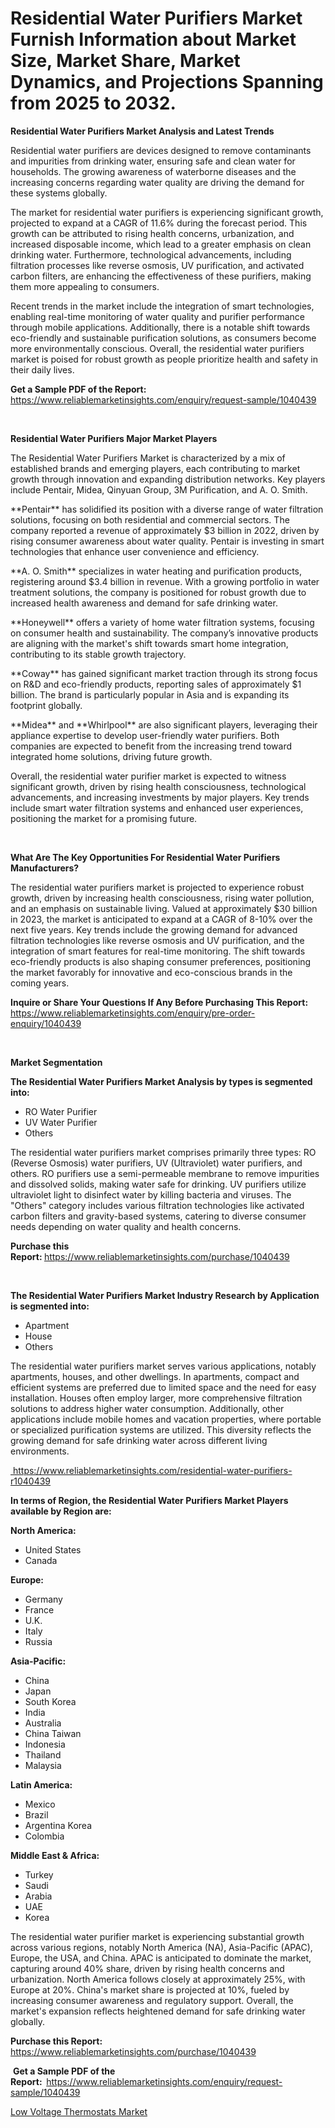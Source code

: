 <p><h1>Residential Water Purifiers Market Furnish Information about Market Size, Market Share, Market Dynamics, and Projections Spanning from 2025 to 2032.</h1></p><p><strong>Residential Water Purifiers Market Analysis and Latest Trends</strong></p>
<p><p>Residential water purifiers are devices designed to remove contaminants and impurities from drinking water, ensuring safe and clean water for households. The growing awareness of waterborne diseases and the increasing concerns regarding water quality are driving the demand for these systems globally. </p><p>The market for residential water purifiers is experiencing significant growth, projected to expand at a CAGR of 11.6% during the forecast period. This growth can be attributed to rising health concerns, urbanization, and increased disposable income, which lead to a greater emphasis on clean drinking water. Furthermore, technological advancements, including filtration processes like reverse osmosis, UV purification, and activated carbon filters, are enhancing the effectiveness of these purifiers, making them more appealing to consumers.</p><p>Recent trends in the market include the integration of smart technologies, enabling real-time monitoring of water quality and purifier performance through mobile applications. Additionally, there is a notable shift towards eco-friendly and sustainable purification solutions, as consumers become more environmentally conscious. Overall, the residential water purifiers market is poised for robust growth as people prioritize health and safety in their daily lives.</p></p>
<p><strong>Get a Sample PDF of the Report:&nbsp;</strong> <a href="https://www.reliablemarketinsights.com/enquiry/request-sample/1040439?utm_campaign=2181&utm_medium=2&utm_source=Github&utm_content=ia&utm_term=08042025&utm_id=residential-water-purifiers">https://www.reliablemarketinsights.com/enquiry/request-sample/1040439</a></p>
<p>&nbsp;</p>
<p><strong>Residential Water Purifiers Major Market Players</strong></p>
<p><p>The Residential Water Purifiers Market is characterized by a mix of established brands and emerging players, each contributing to market growth through innovation and expanding distribution networks. Key players include Pentair, Midea, Qinyuan Group, 3M Purification, and A. O. Smith.</p><p>**Pentair** has solidified its position with a diverse range of water filtration solutions, focusing on both residential and commercial sectors. The company reported a revenue of approximately $3 billion in 2022, driven by rising consumer awareness about water quality. Pentair is investing in smart technologies that enhance user convenience and efficiency.</p><p>**A. O. Smith** specializes in water heating and purification products, registering around $3.4 billion in revenue. With a growing portfolio in water treatment solutions, the company is positioned for robust growth due to increased health awareness and demand for safe drinking water.</p><p>**Honeywell** offers a variety of home water filtration systems, focusing on consumer health and sustainability. The company’s innovative products are aligning with the market's shift towards smart home integration, contributing to its stable growth trajectory.</p><p>**Coway** has gained significant market traction through its strong focus on R&D and eco-friendly products, reporting sales of approximately $1 billion. The brand is particularly popular in Asia and is expanding its footprint globally.</p><p>**Midea** and **Whirlpool** are also significant players, leveraging their appliance expertise to develop user-friendly water purifiers. Both companies are expected to benefit from the increasing trend toward integrated home solutions, driving future growth.</p><p>Overall, the residential water purifier market is expected to witness significant growth, driven by rising health consciousness, technological advancements, and increasing investments by major players. Key trends include smart water filtration systems and enhanced user experiences, positioning the market for a promising future.</p></p>
<p>&nbsp;</p>
<p><strong>What Are The Key Opportunities For Residential Water Purifiers Manufacturers?</strong></p>
<p><p>The residential water purifiers market is projected to experience robust growth, driven by increasing health consciousness, rising water pollution, and an emphasis on sustainable living. Valued at approximately $30 billion in 2023, the market is anticipated to expand at a CAGR of 8-10% over the next five years. Key trends include the growing demand for advanced filtration technologies like reverse osmosis and UV purification, and the integration of smart features for real-time monitoring. The shift towards eco-friendly products is also shaping consumer preferences, positioning the market favorably for innovative and eco-conscious brands in the coming years.</p></p>
<p><strong>Inquire or Share Your Questions If Any Before Purchasing This Report:</strong> <a href="https://www.reliablemarketinsights.com/enquiry/pre-order-enquiry/1040439?utm_campaign=2181&utm_medium=2&utm_source=Github&utm_content=ia&utm_term=08042025&utm_id=residential-water-purifiers">https://www.reliablemarketinsights.com/enquiry/pre-order-enquiry/1040439</a></p>
<p>&nbsp;</p>
<p><strong>Market Segmentation</strong></p>
<p><strong>The Residential Water Purifiers Market Analysis by types is segmented into:</strong></p>
<p><ul><li>RO Water Purifier</li><li>UV Water Purifier</li><li>Others</li></ul></p>
<p><p>The residential water purifiers market comprises primarily three types: RO (Reverse Osmosis) water purifiers, UV (Ultraviolet) water purifiers, and others. RO purifiers use a semi-permeable membrane to remove impurities and dissolved solids, making water safe for drinking. UV purifiers utilize ultraviolet light to disinfect water by killing bacteria and viruses. The "Others" category includes various filtration technologies like activated carbon filters and gravity-based systems, catering to diverse consumer needs depending on water quality and health concerns.</p></p>
<p><strong>Purchase this Report:&nbsp;</strong><a href="https://www.reliablemarketinsights.com/purchase/1040439?utm_campaign=2181&utm_medium=2&utm_source=Github&utm_content=ia&utm_term=08042025&utm_id=residential-water-purifiers">https://www.reliablemarketinsights.com/purchase/1040439</a></p>
<p>&nbsp;</p>
<p><strong>The Residential Water Purifiers Market Industry Research by Application is segmented into:</strong></p>
<p><ul><li>Apartment</li><li>House</li><li>Others</li></ul></p>
<p><p>The residential water purifiers market serves various applications, notably apartments, houses, and other dwellings. In apartments, compact and efficient systems are preferred due to limited space and the need for easy installation. Houses often employ larger, more comprehensive filtration solutions to address higher water consumption. Additionally, other applications include mobile homes and vacation properties, where portable or specialized purification systems are utilized. This diversity reflects the growing demand for safe drinking water across different living environments.</p></p>
<p><a href="https://www.reliablemarketinsights.com/residential-water-purifiers-r1040439?utm_campaign=2181&utm_medium=2&utm_source=Github&utm_content=ia&utm_term=08042025&utm_id=residential-water-purifiers">&nbsp;https://www.reliablemarketinsights.com/residential-water-purifiers-r1040439</a></p>
<p><strong>In terms of Region, the Residential Water Purifiers Market Players available by Region are:</strong></p>
<p>
    <p> <strong> North America: </strong>
        <ul>
            <li>United States</li>
            <li>Canada</li>
        </ul>
        </p> 
    <p> <strong> Europe: </strong>
        <ul>
            <li>Germany</li>
            <li>France</li>
            <li>U.K.</li>
            <li>Italy</li>
            <li>Russia</li>
        </ul>
        </p> 
    <p> <strong> Asia-Pacific: </strong>
        <ul>
            <li>China</li>
            <li>Japan</li>
            <li>South Korea</li>
            <li>India</li>
            <li>Australia</li>
            <li>China Taiwan</li>
            <li>Indonesia</li>
            <li>Thailand</li>
            <li>Malaysia</li>
        </ul>
        </p> 
    <p> <strong> Latin America: </strong>
        <ul>
            <li>Mexico</li>
            <li>Brazil</li>
            <li>Argentina Korea</li>
            <li>Colombia</li>
        </ul>
        </p> 
    <p> <strong> Middle East & Africa: </strong>
        <ul>
            <li>Turkey</li>
            <li>Saudi</li>
            <li>Arabia</li>
            <li>UAE</li>
            <li>Korea</li>
        </ul>
    </p>
    </p>
<p><p>The residential water purifier market is experiencing substantial growth across various regions, notably North America (NA), Asia-Pacific (APAC), Europe, the USA, and China. APAC is anticipated to dominate the market, capturing around 40% share, driven by rising health concerns and urbanization. North America follows closely at approximately 25%, with Europe at 20%. China's market share is projected at 10%, fueled by increasing consumer awareness and regulatory support. Overall, the market's expansion reflects heightened demand for safe drinking water globally.</p></p>
<p><strong>Purchase this Report: </strong><a href="https://www.reliablemarketinsights.com/purchase/1040439?utm_campaign=2181&utm_medium=2&utm_source=Github&utm_content=ia&utm_term=08042025&utm_id=residential-water-purifiers">https://www.reliablemarketinsights.com/purchase/1040439</a></p>
<p>&nbsp;<strong>Get a Sample PDF of the Report:&nbsp;&nbsp;</strong><a href="https://www.reliablemarketinsights.com/enquiry/request-sample/1040439?utm_campaign=2181&utm_medium=2&utm_source=Github&utm_content=ia&utm_term=08042025&utm_id=residential-water-purifiers">https://www.reliablemarketinsights.com/enquiry/request-sample/1040439</a></p>
<p><strong></strong></p>
<p><p><a href="https://github.com/voetzeszuh/Market-Research-Report-List-1/blob/main/low-voltage-thermostats-market.md?utm_campaign=2181&utm_medium=2&utm_source=Github&utm_content=ia&utm_term=08042025&utm_id=residential-water-purifiers">Low Voltage Thermostats Market</a></p></p>